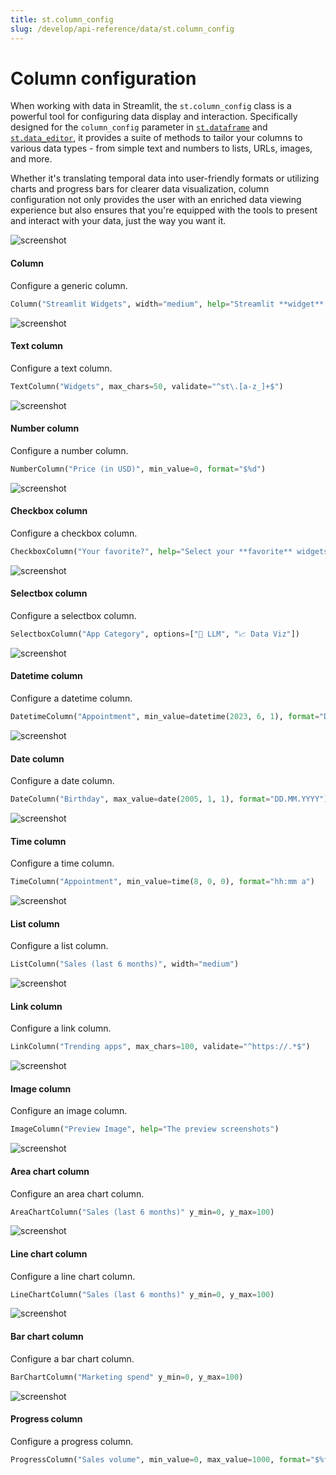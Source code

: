 ```yaml
---
title: st.column_config
slug: /develop/api-reference/data/st.column_config
---
```


# Column configuration

When working with data in Streamlit, the `st.column_config` class is a powerful tool for configuring data display and interaction. Specifically designed for the `column_config` parameter in [`st.dataframe`](/develop/api-reference/data/st.dataframe) and [`st.data_editor`](/develop/api-reference/data/st.data_editor), it provides a suite of methods to tailor your columns to various data types - from simple text and numbers to lists, URLs, images, and more.

Whether it's translating temporal data into user-friendly formats or utilizing charts and progress bars for clearer data visualization, column configuration not only provides the user with an enriched data viewing experience but also ensures that you're equipped with the tools to present and interact with your data, just the way you want it.

<TileContainer>
<RefCard href="/develop/api-reference/data/st.column_config/st.column_config.column">
<Image pure alt="screenshot" src="/images/api/column_config.column.jpg" />

<h4>Column</h4>

Configure a generic column.

```python
Column("Streamlit Widgets", width="medium", help="Streamlit **widget** commands 🎈")
```

</RefCard>
<RefCard href="/develop/api-reference/data/st.column_config/st.column_config.textcolumn">
<Image pure alt="screenshot" src="/images/api/column_config.textcolumn.jpg" />

<h4>Text column</h4>

Configure a text column.

```python
TextColumn("Widgets", max_chars=50, validate="^st\.[a-z_]+$")
```

</RefCard>

<RefCard href="/develop/api-reference/data/st.column_config/st.column_config.numbercolumn">
<Image pure alt="screenshot" src="/images/api/column_config.numbercolumn.jpg" />

<h4>Number column</h4>

Configure a number column.

```python
NumberColumn("Price (in USD)", min_value=0, format="$%d")
```

</RefCard>

<RefCard href="/develop/api-reference/data/st.column_config/st.column_config.checkboxcolumn">
<Image pure alt="screenshot" src="/images/api/column_config.checkboxcolumn.jpg" />

<h4>Checkbox column</h4>

Configure a checkbox column.

```python
CheckboxColumn("Your favorite?", help="Select your **favorite** widgets")
```

</RefCard>

<RefCard href="/develop/api-reference/data/st.column_config/st.column_config.selectboxcolumn">
<Image pure alt="screenshot" src="/images/api/column_config.selectboxcolumn.jpg" />

<h4>Selectbox column</h4>

Configure a selectbox column.

```python
SelectboxColumn("App Category", options=["🤖 LLM", "📈 Data Viz"])
```

</RefCard>

<RefCard href="/develop/api-reference/data/st.column_config/st.column_config.datetimecolumn">
<Image pure alt="screenshot" src="/images/api/column_config.datetimecolumn.jpg" />

<h4>Datetime column</h4>

Configure a datetime column.

```python
DatetimeColumn("Appointment", min_value=datetime(2023, 6, 1), format="D MMM YYYY, h:mm a")
```

</RefCard>

<RefCard href="/develop/api-reference/data/st.column_config/st.column_config.datecolumn">
<Image pure alt="screenshot" src="/images/api/column_config.datecolumn.jpg" />

<h4>Date column</h4>

Configure a date column.

```python
DateColumn("Birthday", max_value=date(2005, 1, 1), format="DD.MM.YYYY")
```

</RefCard>

<RefCard href="/develop/api-reference/data/st.column_config/st.column_config.timecolumn">
<Image pure alt="screenshot" src="/images/api/column_config.timecolumn.jpg" />

<h4>Time column</h4>

Configure a time column.

```python
TimeColumn("Appointment", min_value=time(8, 0, 0), format="hh:mm a")
```

</RefCard>
<RefCard href="/develop/api-reference/data/st.column_config/st.column_config.listcolumn">
<Image pure alt="screenshot" src="/images/api/column_config.listcolumn.jpg" />

<h4>List column</h4>

Configure a list column.

```python
ListColumn("Sales (last 6 months)", width="medium")
```

</RefCard>

<RefCard href="/develop/api-reference/data/st.column_config/st.column_config.linkcolumn">
<Image pure alt="screenshot" src="/images/api/column_config.linkcolumn.jpg" />

<h4>Link column</h4>

Configure a link column.

```python
LinkColumn("Trending apps", max_chars=100, validate="^https://.*$")
```

</RefCard>

<RefCard href="/develop/api-reference/data/st.column_config/st.column_config.imagecolumn">
<Image pure alt="screenshot" src="/images/api/column_config.imagecolumn.jpg" />

<h4>Image column</h4>

Configure an image column.

```python
ImageColumn("Preview Image", help="The preview screenshots")
```

</RefCard>

<RefCard href="/develop/api-reference/data/st.column_config/st.column_config.areachartcolumn">
<Image pure alt="screenshot" src="/images/api/column_config.areachartcolumn.jpg" />

<h4>Area chart column</h4>

Configure an area chart column.

```python
AreaChartColumn("Sales (last 6 months)" y_min=0, y_max=100)
```

</RefCard>

<RefCard href="/develop/api-reference/data/st.column_config/st.column_config.linechartcolumn">
<Image pure alt="screenshot" src="/images/api/column_config.linechartcolumn.jpg" />

<h4>Line chart column</h4>

Configure a line chart column.

```python
LineChartColumn("Sales (last 6 months)" y_min=0, y_max=100)
```

</RefCard>

<RefCard href="/develop/api-reference/data/st.column_config/st.column_config.barchartcolumn">
<Image pure alt="screenshot" src="/images/api/column_config.barchartcolumn.jpg" />

<h4>Bar chart column</h4>

Configure a bar chart column.

```python
BarChartColumn("Marketing spend" y_min=0, y_max=100)
```

</RefCard>

<RefCard href="/develop/api-reference/data/st.column_config/st.column_config.progresscolumn">
<Image pure alt="screenshot" src="/images/api/column_config.progresscolumn.jpg" />

<h4>Progress column</h4>

Configure a progress column.

```python
ProgressColumn("Sales volume", min_value=0, max_value=1000, format="$%f")
```

</RefCard>

</TileContainer>
